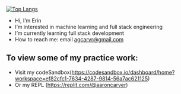 [![Top Langs](https://github-readme-stats.vercel.app/api/top-langs/?username=agcarvr&layout=compact)](https://github.com/yourUserName/github-readme-stats)

- Hi, I’m Erin
- I’m interested in machine learning and full stack engineering
- I’m currently learning full stack development
- How to reach me: email agcarvr@gmail.com
## To view some of my practice work:
- Visit my codeSandbox(https://codesandbox.io/dashboard/home?workspace=ef82cfc1-7634-4287-9814-56a7ac621125)
- Or my REPL (https://replit.com/@aaroncarver)

<!---
agcarvr/agcarvr is a ✨ special ✨ repository because its `README.md` (this file) appears on your GitHub profile.
You can click the Preview link to take a look at your changes.
--->

